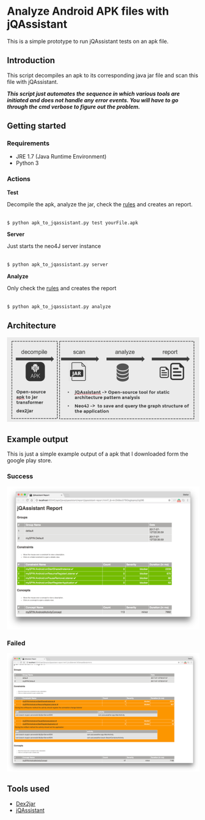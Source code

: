 # Analyze Android APK files with jQAssistant 

This is a simple prototype to run jQAssistant tests on an apk file. 


## Introduction
This script decompiles an apk to its corresponding java jar file and scan this file with jQAssistant. 

 ***This script just automates the sequence in which various tools are initiated and does not handle any error events. You will have to go through the cmd verbose to figure out the problem.***

## Getting started

### Requirements

* JRE 1.7 (Java Runtime Environment)
* Python 3


### Actions


**Test**

Decompile the apk, analyze the jar, check the [rules](./rules)  and creates an report.

```sh 

$ python apk_to_jqassistant.py test yourFile.apk

```

**Server**

Just starts the neo4J server instance 

```sh 

$ python apk_to_jqassistant.py server

```

**Analyze**

Only check the [rules](./rules) and creates the report 

```sh 

$ python apk_to_jqassistant.py analyze

```


## Architecture 

![Flow](./docs/architecture.png)

## Example output 

This is just a simple example output of a apk that I downloaded form the google play store. 

### Success
![Success](./docs/example-success.png)

### Failed
![Failed](./docs/example-failed.png)

## Tools used

* [Dex2jar](http://code.google.com/p/dex2jar/)
* [jQAssistant](https://jqassistant.org/)

